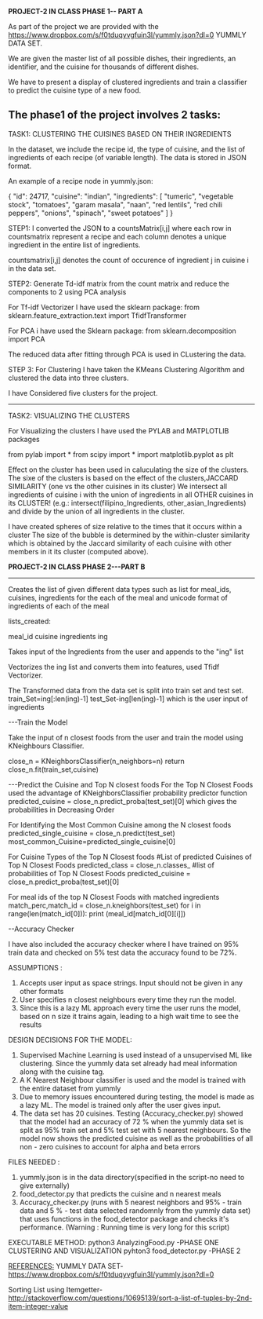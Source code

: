 **PROJECT-2 IN CLASS PHASE 1-- PART A**

As part of the project we are provided with the https://www.dropbox.com/s/f0tduqyvgfuin3l/yummly.json?dl=0 YUMMLY DATA SET.

We are given the master list of all possible dishes, their ingredients, an identifier, and the cuisine for thousands of different dishes.

We have to present a display of clustered ingredients and train a classifier to predict the cuisine type of a new food.

The phase1 of the project involves 2 tasks:
--------------------------------------------------------------------------
TASK1: CLUSTERING THE CUISINES BASED ON THEIR INGREDIENTS

In the dataset, we include the recipe id, the type of cuisine, and the list of ingredients of each recipe (of variable length). The data is stored in JSON format.

An example of a recipe node in yummly.json:

 {
 "id": 24717,
 "cuisine": "indian",
 "ingredients": [
     "tumeric",
     "vegetable stock",
     "tomatoes",
     "garam masala",
     "naan",
     "red lentils",
     "red chili peppers",
     "onions",
     "spinach",
     "sweet potatoes"
 ]
 }

STEP1:
I converted the JSON to a countsMatrix[i,j] where each row in countsmatrix represent a recipe and each column denotes a unique ingredient in the entire list of ingredients.

countsmatrix[i,j] denotes the count of occurence of ingredient j in cuisine i in the data set.

STEP2:
Generate Td-idf matrix from the count matrix and reduce the components to 2 using PCA analysis

For Tf-idf Vectorizer I have used the sklearn package:
from sklearn.feature_extraction.text import TfidfTransformer

For PCA i have used the Sklearn package:
from sklearn.decomposition import PCA

The reduced data after fitting through PCA is used in CLustering the data.

STEP 3:
For Clustering I have taken the KMeans Clustering Algorithm and clustered the data into three clusters.

I have Considered five clusters for the project.



---------------------------------------------------------------------------
TASK2: VISUALIZING THE CLUSTERS

For Visualizing the clusters I have used the PYLAB and MATPLOTLIB packages

from pylab import *
from scipy import *
import matplotlib.pyplot as plt

Effect on the cluster has been used in caluculating the size of the clusters. The sixe of the clusters is based on the effect of the clusters,JACCARD SIMILARITY (one vs the other cuisines in its cluster) We intersect all ingredients of cuisine i with the union of ingredients in all OTHER cuisines in its CLUSTER! (e.g.: intersect(filipino_Ingredients, other_asian_Ingredients) and divide by the union of all ingredients in the cluster.

I have created spheres of size relative to the times that it occurs within a cluster The size of the bubble is determined by the within-cluster similarity which is obtained by the Jaccard similarity of each cuisine with other members in it its cluster (computed above).

**PROJECT-2 IN CLASS PHASE 2---PART B**

--------------------------------------------------------------------------

Creates the list of given different data types such as list for meal_ids, cuisines, ingredients for the each of the meal and unicode format of ingredients of each of the meal

lists_created:

meal_id
cuisine
ingredients
ing

Takes input of the Ingredients from the user and appends to the "ing" list

Vectorizes the ing list and converts them into features, used Tfidf Vectorizer.

The Transformed data from the data set is split into train set and test set.
train_Set=ing[:len(ing)-1]
test_Set-ing[len(ing)-1] which is the user input of ingredients

---Train the Model

Take the input of n closest foods from the user and train the model using KNeighbours Classifier.

close_n = KNeighborsClassifier(n_neighbors=n)
return close_n.fit(train_set,cuisine)

---Predict the Cuisine and Top N closest foods
For the Top N Closest Foods used the advantage of KNeighborsClassifier probability predictor function
predicted_cuisine = close_n.predict_proba(test_set)[0] which gives the probabilities in Decreasing Order

For Identifying the Most Common Cuisine among the N closest foods
predicted_single_cuisine = close_n.predict(test_set)
most_common_Cuisine=predicted_single_cuisine[0]

For Cuisine Types of the Top N Closest foods
#List of predicted Cuisines of Top N Closest Foods
predicted_class = close_n.classes_
#list of probabilities of Top N Closest Foods
predicted_cuisine = close_n.predict_proba(test_set)[0]



For meal ids of the top N Closest Foods with matched ingredients
match_perc,match_id = close_n.kneighbors(test_set)
   for i in range(len(match_id[0])):
       print (meal_id[match_id[0][i]])

--Accuracy Checker

I have also included the accuracy checker where I have trained on 95% train data and checked on 5% test data the accuracy found to be 72%.


ASSUMPTIONS :
1) Accepts user input as space strings. Input should not be given in any other formats
2) User specifies n closest neighbours every time they run the model.
3) Since this is a lazy ML approach every time the user runs the model, based on n size it trains again, leading to a high wait time to see the results

DESIGN DECISIONS FOR THE MODEL:
1) Supervised Machine Learning is used instead of a unsupervised ML like clustering. Since the yummly data set already had meal information along with
the cuisine tag.
2) A K Nearest Neighbour classifier is used and the model is trained with the entire dataset from yummly
3) Due to memory issues encountered during testing, the model is made as a lazy ML. The model is trained only after the user gives input.
4) The data set has 20 cuisines. Testing (Accuracy_checker.py) showed that the model had an accuracy of 72 % when the yummly data set is split
as 95% train set and 5% test set with 5 nearest neighbours. So the model now shows the predicted cuisine as well as the probabilities of all non - zero cuisines
to account for alpha and beta errors

FILES NEEDED :
1) yummly.json is in the data directory(specified in the script-no need to give externally)
2) food_detector.py that predicts the cuisine and n nearest meals
3) Accuracy_checker.py (runs with 5 nearest neighbors and 95% - train data and 5 % - test data selected randomnly from the yummly data set)
that uses functions in the food_detector package and checks it's performance. (Warning : Running time is very long for this script)


EXECUTABLE METHOD: python3 AnalyzingFood.py -PHASE ONE  CLUSTERING AND VISUALIZATION
pyhton3 food_detector.py -PHASE 2



<REFERENCES:>
YUMMLY DATA SET-     https://www.dropbox.com/s/f0tduqyvgfuin3l/yummly.json?dl=0

Sorting List using Itemgetter- http://stackoverflow.com/questions/10695139/sort-a-list-of-tuples-by-2nd-item-integer-value
>>>>>>>>>>>>>>>>>>>>>>>>>>>>>>>>>>>>>>>>>>>>>>>>>>>>>>>>>>>>>>>>>>>>>>>>
